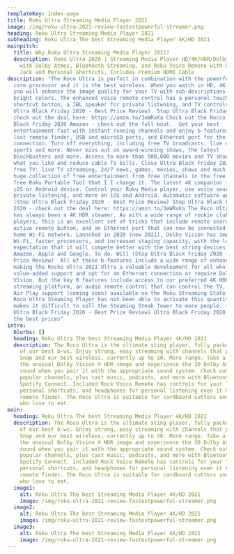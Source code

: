 ```yaml
---
templateKey: index-page
title: Roku Ultra Streaming Media Player 2021
image: /img/roku-ultra-2021-review-fastestpowerful-streamer.png
heading: Roku Ultra Streaming Media Player 2021
subheading: Roku Ultra The best Streaming Media Player 4K/HD 2021
mainpitch:
  title: Why Roku Ultra Streaming Media Player 2021?
  description: Roku Ultra 2020 | Streaming Media Player HD/4K/HDR/Dolby Vision
    with Dolby Atmos, Bluetooth Streaming, and Roku Voice Remote with Headphone
    Jack and Personal Shortcuts, Includes Premium HDMI Cable
description: "The Roco Ultra is perfect in combination with the powerful quad
  core processor and it is the best wireless. When you watch in HD, 4K or HDR,
  you will enhance the image quality for your TV with sub-descriptions and
  bright colors. The enhanced voice remote control has a personal touch control
  shortcut button, a JBL speaker for private listening, and TV controls. (Stop
  Ultra Black Friday 2020 - Best Price Review)  Stop Ultra Black Friday 2020 -
  check out the deal here: https://amzn.to/3eWRxKa Check out the Rocco Ultra
  Black Friday 2020 Amazon - check out the full bout.  Get your best
  entertainment fast with instant running channels and enjoy b-features like
  lost remote finder, USB and microSD ports, and Ethernet port for the ultimate
  connection. Turn off everything, including free TV broadcasts, live news,
  sports and more. Never miss out on award-winning shows, the latest
  blockbusters and more. Access to more than 500,000 movies and TV shows. Follow
  what you like and reduce cable TV bills. Close Ultra Black Friday 2020  Enjoy
  free TV: live TV streaming, 24/7 news, games, movies, shows and much more, a
  huge collection of free entertainment from free channels in the free channel
  free Roku Portable Tool that I I change it. The latest 4K companion for your
  iOS or Android device. Control your Roku Mеdiа player, use voice search, enjoy
  private listening, and more on iOS and Android. Automatic software updates.
  (Stop Ultra Black Friday 2020 - Best Price Review) Stop Ultra Black Friday
  2020 - check out the deal here: https://amzn.to/3eWRxKa The Roco Ultra 2021
  has always been a 4K HDR steamer. As with a wide range of rookie clubs and
  players, this is an excellent set of tricks that include remote search, an
  active remote button, and an Ethernet port that can now be connected to the
  home Wi-Fi network. Launched in 2020 (now 2021), Dolby Vision has improved
  Wi-Fi, faster processors, and increased staging capacity, with the long-term
  expectation that it will compete better with the best string devices from
  Amazon, Apple and Google. To do. Will (Stop Ultra Black Friday 2020 - Best
  Price Review)  All of these b-features include a wide range of enhancements,
  making the Rocko Ultra 2021 Ultra a valuable development for all who provide
  value-added support and opt for an Ethernet connection or require Dolby
  Vision. But the key B features include access to our preferred 4K HDR
  streaming platform, an audio remote control that can control the TV, and Apple
  Air Play support (coming soon) available on the Roku Streaming State Plus. The
  Roco Ultra Steaming Player has not been able to activate this quantity, which
  makes it difficult to sell the Steaming Steak Tower to more people. (Stop
  Ultra Black Friday 2020 - Best Price Review) Ultra Black Friday 2020 Check out
  the best prices"
intro:
  blurbs: []
  heading: Roku Ultra The best Streaming Media Player 4K/HD 2021
  description: The Roco Ultra is the ultimate sting player, fully packed with all
    of our best b-ws. Enjoy strong, easy streaming with channels that put us on
    Snap and our best wireless, currently up to 50. More range. Take a look at
    the unusual Dolby Vision ® HDR image and experience the 3D Dolby Atmos®
    sound when you pair it with the appropriate sound system. Check out the most
    popular channels, plus cast music, podcasts, and more with Bluetooth and
    Spotify Connect. Included Rock Voice Remote has controls for your TV,
    personal shortcuts, and headphones for personal listening even it has a lost
    remote finder. The Roco Ultra is suitable for cardboard cutters and people
    who love to eat.
main:
  heading: Roku Ultra The best Streaming Media Player 4K/HD 2021
  description: The Roco Ultra is the ultimate sting player, fully packed with all
    of our best b-ws. Enjoy strong, easy streaming with channels that put us on
    Snap and our best wireless, currently up to 50. More range. Take a look at
    the unusual Dolby Vision ® HDR image and experience the 3D Dolby Atmos®
    sound when you pair it with the appropriate sound system. Check out the most
    popular channels, plus cast music, podcasts, and more with Bluetooth and
    Spotify Connect. Included Rock Voice Remote has controls for your TV,
    personal shortcuts, and headphones for personal listening even it has a lost
    remote finder. The Roco Ultra is suitable for cardboard cutters and people
    who love to eat.
  image1:
    alt: Roku Ultra The best Streaming Media Player 4K/HD 2021
    image: /img/roku-ultra-2021-review-fastestpowerful-streamer.png
  image2:
    alt: Roku Ultra The best Streaming Media Player 4K/HD 2021
    image: /img/roku-ultra-2021-review-fastestpowerful-streamer.png
  image3:
    alt: Roku Ultra The best Streaming Media Player 4K/HD 2021
    image: /img/roku-ultra-2021-review-fastestpowerful-streamer.png
---
```

